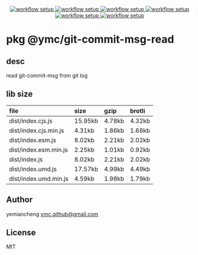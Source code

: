 <p align="center" style="background:white;">
<!-- github workflow stat:s -->
<!-- one line and center  -->
  <a href="https://github.com/YMC-GitHub">
    <img alt="workflow setup" src="https://img.shields.io/static/v1?label=pkg&message=done&color=ff69b4&style=flat-square" />
  </a>
  <a href="https://github.com/YMC-GitHub">
    <img alt="workflow setup" src="https://img.shields.io/static/v1?label=cod&message=done&color=ff69b4&style=flat-square" />
  </a>
    <a href="https://github.com/YMC-GitHub">
    <img alt="workflow setup" src="https://img.shields.io/static/v1?label=dep&message=done&color=ff69b4&style=flat-square" />
  </a>
  <a href="https://github.com/YMC-GitHub">
    <img alt="workflow setup" src="https://img.shields.io/static/v1?label=lin&message=passing&color=ff69b4&style=flat-square" />
  </a>
    <a href="https://github.com/YMC-GitHub">
    <img alt="workflow setup" src="https://img.shields.io/static/v1?label=tes&message=fail&color=ff69b4&style=flat-square" />
  </a>
      <a href="https://github.com/YMC-GitHub">
    <img alt="workflow setup" src="https://img.shields.io/static/v1?label=pro&message=done&color=ff69b4&style=flat-square" />
  </a>


  <!-- https://img.shields.io/badge/<LABEL>-<MESSAGE>-<COLOR> -->
  <!-- https://img.shields.io/static/v1?label=<LABEL>&message=<MESSAGE>&color=<COLOR> -->
<!-- github workflow stat:e -->
</p>

# pkg @ymc/git-commit-msg-read

## desc
read git-commit-msg from git log

## lib size  
file | size | gzip | brotli
:---- | :---- | :---- | :----
dist/index.cjs.js | 15.95kb | 4.78kb | 4.32kb
dist/index.cjs.min.js | 4.31kb | 1.86kb | 1.68kb
dist/index.esm.js | 8.02kb | 2.21kb | 2.02kb
dist/index.esm.min.js | 2.25kb | 1.01kb | 0.92kb
dist/index.js | 8.02kb | 2.21kb | 2.02kb
dist/index.umd.js | 17.57kb | 4.99kb | 4.49kb
dist/index.umd.min.js | 4.59kb | 1.98kb | 1.79kb

## Author
yemiancheng <ymc.github@gmail.com>

## License
MIT